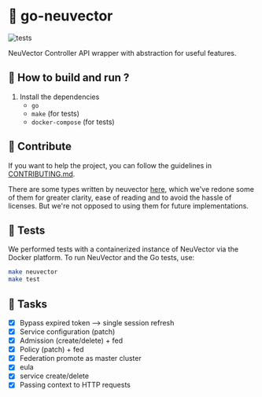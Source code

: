 # 🐛 go-neuvector

![tests](https://github.com/theobori/go-neuvector/actions/workflows/tests.yml/badge.svg)

NeuVector Controller API wrapper with abstraction for useful features.

## 📖 How to build and run ?

1. Install the dependencies
    - `go`
    - `make` (for tests)
    - `docker-compose` (for tests)

## 🤝 Contribute

If you want to help the project, you can follow the guidelines in [CONTRIBUTING.md](./CONTRIBUTING.md).

There are some types written by neuvector [here](https://github.com/neuvector/neuvector/blob/main/controller/api), which we've redone some of them for greater clarity, ease of reading and to avoid the hassle of licenses. But we're not opposed to using them for future implementations.

## 🧪 Tests

We performed tests with a containerized instance of NeuVector via the Docker platform.
To run NeuVector and the Go tests, use:

```bash
make neuvector
make test
```

## 🎉 Tasks

- [x] Bypass expired token --> single session refresh
- [x] Service configuration (patch)
- [x] Admission (create/delete) + fed
- [x] Policy (patch) + fed
- [x] Federation promote as master cluster
- [x] eula
- [x] service create/delete
- [x] Passing context to HTTP requests
